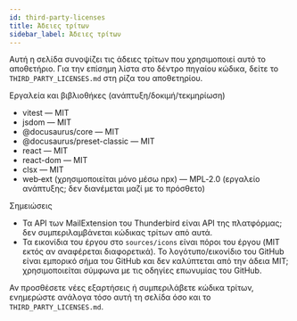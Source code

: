 ```yaml
---
id: third-party-licenses
title: Άδειες τρίτων
sidebar_label: Άδειες τρίτων
---
```


Αυτή η σελίδα συνοψίζει τις άδειες τρίτων που χρησιμοποιεί αυτό το αποθετήριο. Για την επίσημη λίστα στο δέντρο πηγαίου κώδικα, δείτε το `THIRD_PARTY_LICENSES.md` στη ρίζα του αποθετηρίου.

Εργαλεία και βιβλιοθήκες (ανάπτυξη/δοκιμή/τεκμηρίωση)

- vitest — MIT
- jsdom — MIT
- @docusaurus/core — MIT
- @docusaurus/preset-classic — MIT
- react — MIT
- react-dom — MIT
- clsx — MIT
- web‑ext (χρησιμοποιείται μόνο μέσω npx) — MPL‑2.0 (εργαλείο ανάπτυξης; δεν διανέμεται μαζί με το πρόσθετο)

Σημειώσεις

- Τα API των MailExtension του Thunderbird είναι API της πλατφόρμας; δεν συμπεριλαμβάνεται κώδικας τρίτων από αυτά.
- Τα εικονίδια του έργου στο `sources/icons` είναι πόροι του έργου (MIT εκτός αν αναφέρεται διαφορετικά). Το λογότυπο/εικονίδιο του GitHub είναι εμπορικό σήμα του GitHub και δεν καλύπτεται από την άδεια MIT; χρησιμοποιείται σύμφωνα με τις οδηγίες επωνυμίας του GitHub.

Αν προσθέσετε νέες εξαρτήσεις ή συμπεριλάβετε κώδικα τρίτων, ενημερώστε ανάλογα τόσο αυτή τη
σελίδα όσο και το `THIRD_PARTY_LICENSES.md`.
